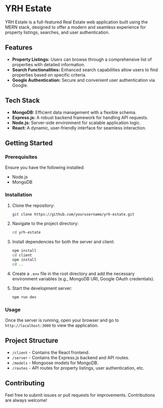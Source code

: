 

# YRH Estate

YRH Estate is a full-featured Real Estate web application built using the MERN stack, designed to offer a modern and seamless experience for property listings, searches, and user authentication.

## Features

- **Property Listings:** Users can browse through a comprehensive list of properties with detailed information.
- **Search Functionalities:** Enhanced search capabilities allow users to find properties based on specific criteria.
- **Google Authentication:** Secure and convenient user authentication via Google.

## Tech Stack

- **MongoDB:** Efficient data management with a flexible schema.
- **Express.js:** A robust backend framework for handling API requests.
- **Node.js:** Server-side environment for scalable application logic.
- **React:** A dynamic, user-friendly interface for seamless interaction.

## Getting Started

### Prerequisites

Ensure you have the following installed:

- Node.js
- MongoDB

### Installation

1. Clone the repository:
   ```bash
   git clone https://github.com/yourusername/yrh-estate.git
   ```
2. Navigate to the project directory:
   ```bash
   cd yrh-estate
   ```
3. Install dependencies for both the server and client:
   ```bash
   npm install
   cd client
   npm install
   cd ..
   ```
4. Create a `.env` file in the root directory and add the necessary environment variables (e.g., MongoDB URI, Google OAuth credentials).

5. Start the development server:
   ```bash
   npm run dev
   ```

### Usage

Once the server is running, open your browser and go to `http://localhost:3000` to view the application.

## Project Structure

- `/client` - Contains the React frontend.
- `/server` - Contains the Express.js backend and API routes.
- `/models` - Mongoose models for MongoDB.
- `/routes` - API routes for property listings, user authentication, etc.

## Contributing

Feel free to submit issues or pull requests for improvements. Contributions are always welcome!

